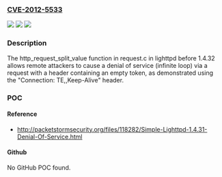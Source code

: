 ### [CVE-2012-5533](https://cve.mitre.org/cgi-bin/cvename.cgi?name=CVE-2012-5533)
![](https://img.shields.io/static/v1?label=Product&message=n%2Fa&color=blue)
![](https://img.shields.io/static/v1?label=Version&message=n%2Fa&color=blue)
![](https://img.shields.io/static/v1?label=Vulnerability&message=n%2Fa&color=brighgreen)

### Description

The http_request_split_value function in request.c in lighttpd before 1.4.32 allows remote attackers to cause a denial of service (infinite loop) via a request with a header containing an empty token, as demonstrated using the "Connection: TE,,Keep-Alive" header.

### POC

#### Reference
- http://packetstormsecurity.org/files/118282/Simple-Lighttpd-1.4.31-Denial-Of-Service.html

#### Github
No GitHub POC found.

